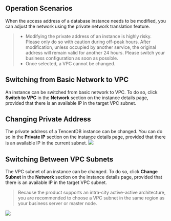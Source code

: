 ## Operation Scenarios
When the access address of a database instance needs to be modified, you can adjust the network using the private network translation feature.

>
>- Modifying the private address of an instance is highly risky. Please only do so with caution during off-peak hours. After modification, unless occupied by another service, the original address will remain valid for another 24 hours. Please switch your business configuration as soon as possible.
>- Once selected, a VPC cannot be changed.

## Switching from Basic Network to VPC
An instance can be switched from basic network to VPC. To do so, click **Switch to VPC** in the **Network** section on the instance details page, provided that there is an available IP in the target VPC subnet.


## Changing Private Address
The private address of a TencentDB instance can be changed. You can do so in the **Private IP** section on the instance details page, provided that there is an available IP in the current subnet.
![](https://main.qcloudimg.com/raw/e9b50d4a729e0e8a069e6f2243634181.png)

## Switching Between VPC Subnets
The VPC subnet of an instance can be changed. To do so, click **Change Subnet** in the **Network** section on the instance details page, provided that there is an available IP in the target VPC subnet.
>Because the product supports an intra-city active-active architecture, you are recommended to choose a VPC subnet in the same region as your business server or master node.
>
![](https://main.qcloudimg.com/raw/b2f24c54b12ebdd958d0da3cdf993b5b.png)

